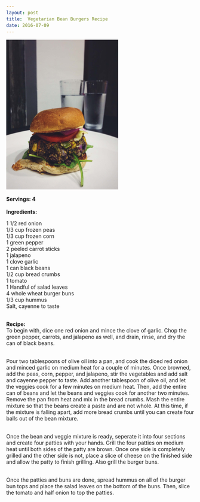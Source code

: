 ```yaml
---
layout: post
title:  Vegetarian Bean Burgers Recipe
date: 2016-07-09 
---
```


<img src="/img/Burger.JPG" alt="Vegetarian Burger" style="width:300px;height:400px;">

<p class="paragraph"> 
<b>Servings: 4 </b> <br><br>
<b>Ingredients:</b><br>

1 1/2 red onion<br>
1/3 cup frozen peas<br>
1/3 cup frozen corn<br>
1 green pepper<br>
2 peeled carrot sticks<br>
1 jalapeno<br>
1 clove garlic<br>
1 can black beans<br>
1/2 cup bread crumbs<br>
1 tomato<br>
1 Handful of salad leaves<br>
4 whole wheat burger buns<br>
1/3 cup hummus<br>
Salt, cayenne to taste<br><br>

<b>Recipe:</b><br>
To begin with, dice one red onion and mince the clove of garlic. Chop the green pepper, carrots, and jalapeno as well, and drain, rinse, and dry the can of black beans.<br><br>

Pour two tablespoons of olive oil into a pan, and cook the diced red onion and minced garlic on medium heat for a couple of minutes. Once browned, add the peas, corn, pepper, and jalapeno, stir the vegetables and add salt and cayenne pepper to taste. Add another tablespoon of olive oil, and let the veggies cook for a few minutes on medium heat. Then, add the entire can of beans and let the beans and veggies cook for another two minutes. Remove the pan from heat and mix in the bread crumbs. Mash the entire mixture so that the beans create a paste and are not whole. At this time, if the mixture is falling apart, add more bread crumbs until you can create four balls out of the bean mixture.<br><br>

Once the bean and veggie mixture is ready, seperate it into four sections and create four patties with your hands. Grill the four patties on medium heat until both sides of the patty are brown. Once one side is completely grilled and the other side is not, place a slice of cheese on the finished side and allow the patty to finish grilling. Also grill the burger buns.<br><br> 

Once the patties and buns are done, spread hummus on all of the burger bun tops and place the salad leaves on the bottom of the buns. Then, slice the tomato and half onion to top the patties. 
 </p>
